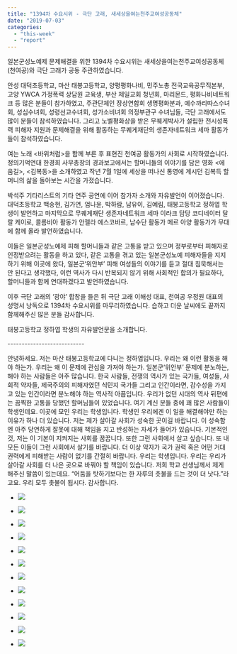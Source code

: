 ```yaml
---
title: "1394차 수요시위 - 극단 고래, 새세상을여는천주교여성공동체"
date: "2019-07-03"
categories: 
  - "this-week"
  - "report"
---
```


일본군성노예제 문제해결을 위한 1394차 수요시위는 새세상을여는천주교여성공동체(천여공)와 극단 고래가 공동 주관하였습니다.

안성 대덕초등학교, 마산 태봉고등학교, 양평평화나비, 민주노총 전국교육공무직본부, 고양 YWCA 가정폭력 상담원 교육생, 부산 제일교회 청년회, 마리몬드, 평화나비네트워크 등 많은 분들이 참가하였고, 주관단체인 장상연합회 생명평화분과, 예수까리따스수녀회, 성심수녀회, 성령선교수녀회, 성가소비녀회 의정부관구 수녀님들, 극단 고래에서도 많이 분들이 참석하였습니다. 그리고 노벨평화상을 받은 무퀘게박사가 설립한 전시성폭력 피해자 지원과 문제해결을 위해 활동하는 무퀘게재단의 생존자네트워크 세마 활동가들이 참석하였습니다.

여는 노래 <바위처럼>을 함께 부른 후 표현진 천여공 활동가의 사회로 시작하였습니다. 정의기억연대 한경희 사무총장의 경과보고에서는 할머니들의 이야기를 담은 영화 <에움길>, <김복동>을 소개하였고 작년 7월 1일에 세상을 떠나신 통영에 계시던 김복득 할머니의 삶을 돌아보는 시간을 가졌습니다.

박석주 기타리스트의 기타 연주 공연에 이어 참가자 소개와 자유발언이 이어졌습니다. 대덕초등학교 백송현, 김가연, 엄나윤, 박하람, 남유이, 김예림, 태봉고등학교 정하엽 학생이 발언하고 마지막으로 무퀘게재단 생존자네트워크 세마 이라크 담당 코디네이터 달랄 케이로, 콜롬비아 활동가 안젤라 에스코바르, 남수단 활동가 메르 아양 활동가가 무대에 함께 올라 발언하였습니다.

이들은 일본군성노예제 피해 할머니들과 같은 고통을 받고 있으며 정부로부터 피해자로 인정받으려는 활동을 하고 있다, 같은 고통을 겪고 있는 일본군성노예 피해자들을 지지하기 위해 이곳에 왔다, 일본군‘위안부’ 피해 여성들의 이야기를 듣고 절대 침묵해서는 안 된다고 생각했다, 이런 역사가 다시 반복되지 않기 위해 사회적인 합의가 필요하다, 할머니들과 함께 연대하겠다고 발언하였습니다.

이후 극단 고래의 ‘광야’ 합창을 들은 뒤 극단 고래 이해성 대표, 천여공 우정원 대표의 성명서 낭독으로 1394차 수요시위를 마무리하였습니다. 습하고 더운 날씨에도 끝까지 함께해주신 많은 분들 감사합니다.

태봉고등학교 정하엽 학생의 자유발언문을 소개합니다.

\---------------------------

안녕하세요. 저는 마산 태봉고등학교에 다니는 정하엽입니다. 우리는 왜 이런 활동을 해야 하는가. 우리는 왜 이 문제에 관심을 가져야 하는가. 일본군‘위안부’ 문제에 분노하는, 해야 하는 사람들은 아주 많습니다. 한국 사람들, 전쟁의 역사가 있는 국가들, 여성들, 사회적 약자들, 제국주의의 피해자였던 식민지 국가들 그리고 인간이라면, 감수성을 가지고 있는 인간이라면 분노해야 하는 역사적 아픔입니다. 우리가 없던 시대의 역사 뒤편에는 끔찍한 고통을 당했던 할머님들이 있었습니다. 여기 계신 분들 중에 꽤 많은 사람들이 학생인데요. 이곳에 모인 우리는 학생입니다. 학생인 우리에겐 이 일을 해결해야만 하는 이유가 하나 더 있습니다. 저는 제가 살아갈 사회가 성숙한 곳이길 바랍니다. 이 성숙함엔 아주 당연하게 잘못에 대해 책임을 지고 반성하는 자세가 들어가 있습니다. 기본적인 것, 저는 이 기본이 지켜지는 사회를 꿈꿉니다. 또한 그런 사회에서 살고 싶습니다. 또 내 모든 이들이 그런 사회에서 살기를 바랍니다. 더 이상 약자가 국가 권력 혹은 어떤 거대 권력에게 피해받는 사람이 없기를 간절히 바랍니다. 우리는 학생입니다. 우리는 우리가 살아갈 사회를 더 나은 곳으로 바꿔야 할 책임이 있습니다. 저희 학교 선생님께서 제게 해주신 말씀이 있는데요. “어둠을 탓하기보다는 한 자루의 촛불을 드는 것이 더 낫다.”라고요. 우리 모두 촛불이 됩시다. 감사합니다.

- ![](http://womenandwar.net/kr/wp-content/uploads/2019/07/IMGP8120-1024x680.jpg)
    
- ![](http://womenandwar.net/kr/wp-content/uploads/2019/07/IMGP8126-1024x680.jpg)
    
- ![](http://womenandwar.net/kr/wp-content/uploads/2019/07/IMGP8129-1024x680.jpg)
    
- ![](http://womenandwar.net/kr/wp-content/uploads/2019/07/IMGP8134-1024x680.jpg)
    
- ![](http://womenandwar.net/kr/wp-content/uploads/2019/07/IMGP8139-1024x680.jpg)
    
- ![](http://womenandwar.net/kr/wp-content/uploads/2019/07/IMGP8156-1024x680.jpg)
    
- ![](http://womenandwar.net/kr/wp-content/uploads/2019/07/IMGP8167-1024x680.jpg)
    
- ![](http://womenandwar.net/kr/wp-content/uploads/2019/07/IMGP8173-1024x680.jpg)
    
- ![](http://womenandwar.net/kr/wp-content/uploads/2019/07/IMGP8178-1024x680.jpg)
    
- ![](http://womenandwar.net/kr/wp-content/uploads/2019/07/IMGP8183-1024x680.jpg)
    
- ![](http://womenandwar.net/kr/wp-content/uploads/2019/07/IMGP8186-1024x680.jpg)
    
- ![](http://womenandwar.net/kr/wp-content/uploads/2019/07/IMGP8193-1024x680.jpg)
